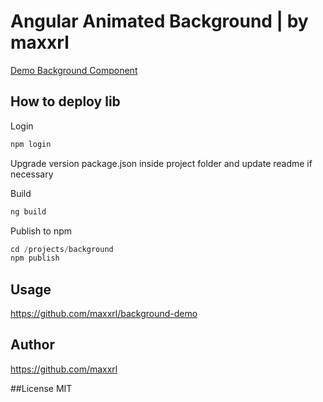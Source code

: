 # Angular Animated Background | by maxxrl
[Demo Background Component](https://maxxrl.github.io/background-demo/)

## How to deploy lib

Login
```javascript
npm login
```

Upgrade version package.json inside project folder and
update readme if necessary

Build
```javascript
ng build
```

Publish to npm
```javascript
cd /projects/background
npm publish 
```

## Usage
https://github.com/maxxrl/background-demo

## Author
https://github.com/maxxrl

##License
MIT

